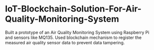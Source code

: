 # IoT-Blockchain-Solution-For-Air-Quality-Monitoring-System
Built a prototype of an Air Quality Monitoring System using Raspberry Pi and sensors like MQ135. Used blockchain mechanism to register the measured air quality sensor data to prevent data tampering.
